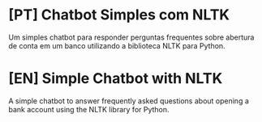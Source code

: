 # [PT] Chatbot Simples com NLTK

Um simples chatbot para responder perguntas frequentes sobre abertura de conta em um banco utilizando a biblioteca NLTK para Python. 


# [EN] Simple Chatbot with NLTK

A simple chatbot to answer frequently asked questions about opening a bank account using the NLTK library for Python.
